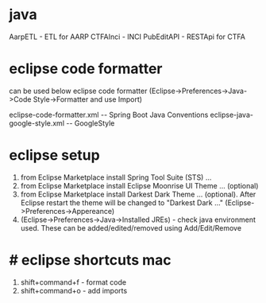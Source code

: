 # java

AarpETL  - ETL for AARP
CTFAInci - INCI 
PubEditAPI - RESTApi for CTFA

# eclipse code formatter

can be used below eclipse code formatter (Eclipse->Preferences->Java->Code Style->Formatter and use Import)

eclipse-code-formatter.xml -- Spring Boot Java Conventions
eclipse-java-google-style.xml -- GoogleStyle

# eclipse setup

1. from Eclipse Marketplace install Spring Tool Suite (STS) ...
2. from Eclipse Marketplace install Eclipse Moonrise UI Theme ... (optional)
3. from Eclipse Marketplace install Darkest Dark Theme ... (optional). After Eclipse restart the theme will be changed to "Darkest Dark ..." (Eclipse->Preferences->Appereance)
4. (Eclipse->Preferences->Java->Installed JREs) - check java environment used. These can be added/edited/removed using Add/Edit/Remove  

# # eclipse shortcuts mac

1. shift+command+f - format code
2. shift+command+o - add imports  
